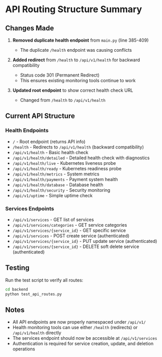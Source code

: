 # API Routing Structure Summary

## Changes Made

1. **Removed duplicate health endpoint** from `main.py` (line 385-409)
   - The duplicate `/health` endpoint was causing conflicts

2. **Added redirect** from `/health` to `/api/v1/health` for backward compatibility
   - Status code 301 (Permanent Redirect)
   - This ensures existing monitoring tools continue to work

3. **Updated root endpoint** to show correct health check URL
   - Changed from `/health` to `/api/v1/health`

## Current API Structure

### Health Endpoints
- `/` - Root endpoint (returns API info)
- `/health` - Redirects to `/api/v1/health` (backward compatibility)
- `/api/v1/health` - Basic health check
- `/api/v1/health/detailed` - Detailed health check with diagnostics
- `/api/v1/health/live` - Kubernetes liveness probe
- `/api/v1/health/ready` - Kubernetes readiness probe
- `/api/v1/health/metrics` - System metrics
- `/api/v1/health/payments` - Payment system health
- `/api/v1/health/database` - Database health
- `/api/v1/health/security` - Security monitoring
- `/api/v1/uptime` - Simple uptime check

### Services Endpoints
- `/api/v1/services` - GET list of services
- `/api/v1/services/categories` - GET service categories
- `/api/v1/services/{service_id}` - GET specific service
- `/api/v1/services` - POST create service (authenticated)
- `/api/v1/services/{service_id}` - PUT update service (authenticated)
- `/api/v1/services/{service_id}` - DELETE soft delete service (authenticated)

## Testing

Run the test script to verify all routes:
```bash
cd backend
python test_api_routes.py
```

## Notes

- All API endpoints are now properly namespaced under `/api/v1/`
- Health monitoring tools can use either `/health` (redirects) or `/api/v1/health` directly
- The services endpoint should now be accessible at `/api/v1/services`
- Authentication is required for service creation, update, and deletion operations
